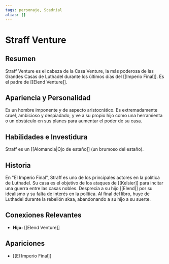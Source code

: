 ```yaml
---
tags: personaje, Scadrial
alias: []
---
```


# Straff Venture

## Resumen
Straff Venture es el cabeza de la Casa Venture, la más poderosa de las Grandes Casas de Luthadel durante los últimos días del [[Imperio Final]]. Es el padre de [[Elend Venture]].

## Apariencia y Personalidad
Es un hombre imponente y de aspecto aristocrático. Es extremadamente cruel, ambicioso y despiadado, y ve a su propio hijo como una herramienta o un obstáculo en sus planes para aumentar el poder de su casa.

## Habilidades e Investidura
Straff es un [[Alomancia|Ojo de estaño]] (un brumoso del estaño).

## Historia
En "El Imperio Final", Straff es uno de los principales actores en la política de Luthadel. Su casa es el objetivo de los ataques de [[Kelsier]] para incitar una guerra entre las casas nobles. Desprecia a su hijo [[Elend]] por su idealismo y su falta de interés en la política. Al final del libro, huye de Luthadel durante la rebelión skaa, abandonando a su hijo a su suerte.

## Conexiones Relevantes
* **Hijo:** [[Elend Venture]]

## Apariciones
* [[El Imperio Final]]
